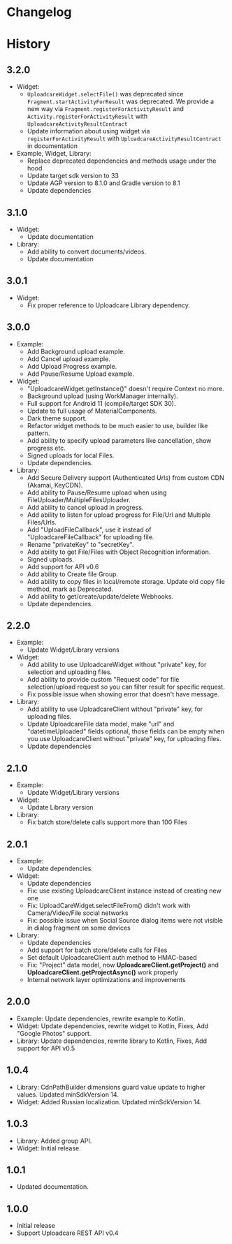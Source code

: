 # Changelog

# History

## 3.2.0
- Widget:
    - `UploadcareWidget.selectFile()` was deprecated since `Fragment.startActivityForResult` was deprecated.
      We provide a new way via `Fragment.registerForActivityResult` and `Activity.registerForActivityResult`
      with `UploadcareActivityResultContract`
    - Update information about using widget via `registerForActivityResult` with `UploadcareActivityResultContract`
      in documentation
- Example, Widget, Library:
    - Replace deprecated dependencies and methods usage under the hood
    - Update target sdk version to 33
    - Update AGP version to 8.1.0 and Gradle version to 8.1
    - Update dependencies

## 3.1.0
- Widget:
    - Update documentation
- Library:
    - Add ability to convert documents/videos.
    - Update documentation

## 3.0.1
- Widget:
    - Fix proper reference to Uploadcare Library dependency.

## 3.0.0
- Example:
    - Add Background upload example.
    - Add Cancel upload example.
    - Add Upload Progress example.
    - Add Pause/Resume Upload example.
- Widget:
    - "UploadcareWidget.getInstance()" doesn't require Context no more.
    - Background upload (using WorkManager internally).
    - Full support for Android 11 (compile/target SDK 30).
    - Update to full usage of MaterialComponents.
    - Dark theme support.
    - Refactor widget methods to be much easier to use, builder like pattern.
    - Add ability to specify upload parameters like cancellation, show progress etc.
    - Signed uploads for local Files.
    - Update dependencies.
- Library:
    - Add Secure Delivery support (Authenticated Urls) from custom CDN (Akamai, KeyCDN).
    - Add ability to Pause/Resume upload when using FileUploader/MultipleFilesUploader.
    - Add ability to cancel upload in progress.
    - Add ability to listen for upload progress for File/Url and Multiple Files/Urls.
    - Add "UploadFileCallback", use it instead of "UploadcareFileCallback" for uploading file.
    - Rename "privateKey" to "secretKey".
    - Add ability to get File/Files with Object Recognition information.
    - Signed uploads.
    - Add support for API v0.6
    - Add ability to Create file Group.
    - Add ability to copy files in local/remote storage. Update old copy file method, mark as Deprecated.
    - Add ability to get/create/update/delete Webhooks.
    - Update dependencies.

## 2.2.0
- Example:
    - Update Widget/Library versions
- Widget:
    - Add ability to use UploadcareWidget without "private" key, for selection and uploading files.
    - Add ability to provide custom "Request code" for file selection/upload request so you can filter result for specific request.
    - Fix possible issue when showing error that doesn't have message.
- Library:
    - Add ability to use UploadcareClient without "private" key, for uploading files.
    - Update UploadcareFile data model, make "url" and "datetimeUploaded" fields optional, those fields can be empty when you use UploadcareClient without "private" key, for uploading files.
    - Update dependencies
    
## 2.1.0
- Example:
    - Update Widget/Library versions
- Widget:
    - Update Library version
- Library:
    - Fix batch store/delete calls support more than 100 Files

## 2.0.1
- Example:
    - Update dependencies.
- Widget:
    - Update dependencies
    - Fix: use existing UploadcareClient instance instead of creating new one
    - Fix: UploadCareWidget.selectFileFrom() didn't work with Camera/Video/File social networks
    - Fix: possible issue when Social Source dialog items were not visible in dialog fragment on some devices
- Library:
    - Update dependencies
    - Add support for batch store/delete calls for Files
    - Set default UploadcareClient auth method to HMAC-based
    - Fix: "Project" data model, now **UploadcareClient.getProject()** and **UploadcareClient.getProjectAsync()** work properly
    - Internal network layer optimizations and improvements

## 2.0.0
- Example: Update dependencies, rewrite example to Kotlin.
- Widget: Update dependencies, rewrite widget to Kotlin, Fixes, Add "Google Photos" support.
- Library: Update dependencies, rewrite library to Kotlin, Fixes, Add support for API v0.5

## 1.0.4
- Library: CdnPathBuilder dimensions guard value update to higher values. Updated minSdkVersion 14.
- Widget: Added Russian localization. Updated minSdkVersion 14.

## 1.0.3
- Library: Added group API.
- Widget: Initial release.

## 1.0.1
- Updated documentation.

## 1.0.0
- Initial release
- Support Uploadcare REST API v0.4
